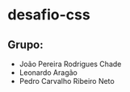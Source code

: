 # desafio-css

## Grupo:
- João Pereira Rodrigues Chade
- Leonardo Aragão
- Pedro Carvalho Ribeiro Neto
